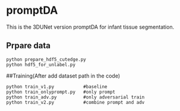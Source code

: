 # promptDA
This is the 3DUNet version promptDA for infant tissue segmentation.

## Prpare data
```
python prepare_hdf5_cutedge.py 
python hdf5_for_unlabel.py
```
##Training(After add dataset path in the code)
```
python train_v1.py           #baseline
python train_onlyprompt.py   #only prompt
python train_adv.py          #only adversarial train
python train_v2.py           #combine prompt and adv
```
